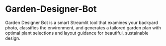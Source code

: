 # Garden-Designer-Bot
Garden Designer Bot is a smart Streamlit tool that examines your backyard photo, classifies the environment, and generates a tailored garden plan with optimal plant selections and layout guidance for beautiful, sustainable design.
